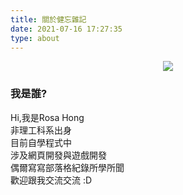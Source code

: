 ```yaml
---
title: 關於健忘雜記
date: 2021-07-16 17:27:35
type: about
---
```

<center>

![](https://chi01pap001files.storage.live.com/y4mnWrgZw2nS1zW6VuFgFAycjicT8FoQzP3t4HwBLEc--pOHHR7vD1Ln-NfiapE4NEZl0mP0IrTrKp-qzXE8DGG1owACO2Nb1H1780iGzbsUvPnF1GfnCL-UohhV8Czo5C-T4i8Byh-mu1-a2jMiDdAQ_S2IC9M48vs_U_9UXC8i-bWg0YiB_JosfOjh8yyiex1?width=256&height=256&cropmode=none)


</center>

### 我是誰? ### 
Hi,我是Rosa Hong    
非理工科系出身  
目前自學程式中   
涉及網頁開發與遊戲開發     
偶爾寫寫部落格紀錄所學所聞  
歡迎跟我交流交流 :D  
